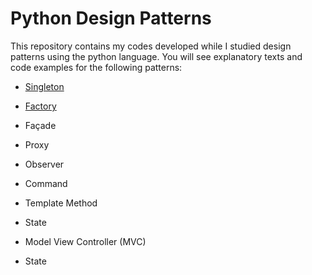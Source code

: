 
# Python Design Patterns

This repository contains my codes developed while I studied design patterns using the python language. You will see explanatory texts and code examples for the following patterns:

- <a href="https://github.com/bruiglesias/design-pattern-python/tree/main/singleton">Singleton</a> 

- <a href="https://github.com/bruiglesias/python-design-patterns/tree/main/factory">Factory</a> 

- Façade

- Proxy

- Observer

- Command

- Template Method

- State

- Model View Controller (MVC)

- State
